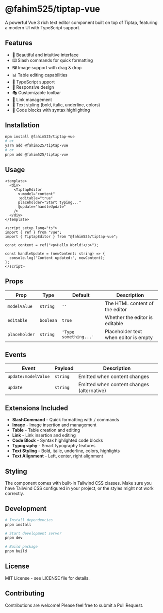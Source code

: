 # @fahim525/tiptap-vue

A powerful Vue 3 rich text editor component built on top of Tiptap, featuring a modern UI with TypeScript support.

## Features

- 🎨 Beautiful and intuitive interface
- ⌨️ Slash commands for quick formatting
- 🖼️ Image support with drag & drop
- 📊 Table editing capabilities
- 🎯 TypeScript support
- 📱 Responsive design
- 🎭 Customizable toolbar
- 🔗 Link management
- 🎨 Text styling (bold, italic, underline, colors)
- 📝 Code blocks with syntax highlighting

## Installation

```bash
npm install @fahim525/tiptap-vue
# or
yarn add @fahim525/tiptap-vue
# or
pnpm add @fahim525/tiptap-vue
```

## Usage

```vue
<template>
  <div>
    <TiptapEditor
      v-model="content"
      :editable="true"
      placeholder="Start typing..."
      @update="handleUpdate"
    />
  </div>
</template>

<script setup lang="ts">
import { ref } from "vue";
import { TiptapEditor } from "@fahim525/tiptap-vue";

const content = ref("<p>Hello World!</p>");

const handleUpdate = (newContent: string) => {
  console.log("Content updated:", newContent);
};
</script>
```

## Props

| Prop          | Type      | Default               | Description                           |
| ------------- | --------- | --------------------- | ------------------------------------- |
| `modelValue`  | `string`  | `''`                  | The HTML content of the editor        |
| `editable`    | `boolean` | `true`                | Whether the editor is editable        |
| `placeholder` | `string`  | `'Type something...'` | Placeholder text when editor is empty |

## Events

| Event               | Payload  | Description                                |
| ------------------- | -------- | ------------------------------------------ |
| `update:modelValue` | `string` | Emitted when content changes               |
| `update`            | `string` | Emitted when content changes (alternative) |

## Extensions Included

- **SlashCommand** - Quick formatting with `/` commands
- **Image** - Image insertion and management
- **Table** - Table creation and editing
- **Link** - Link insertion and editing
- **Code Block** - Syntax highlighted code blocks
- **Typography** - Smart typography features
- **Text Styling** - Bold, italic, underline, colors, highlights
- **Text Alignment** - Left, center, right alignment

## Styling

The component comes with built-in Tailwind CSS classes. Make sure you have Tailwind CSS configured in your project, or the styles might not work correctly.

## Development

```bash
# Install dependencies
pnpm install

# Start development server
pnpm dev

# Build package
pnpm build
```

## License

MIT License - see LICENSE file for details.

## Contributing

Contributions are welcome! Please feel free to submit a Pull Request.
